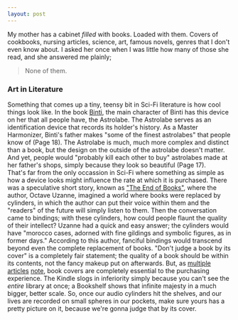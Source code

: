 ```yaml
---
layout: post
---
```

  My mother has a cabinet *filled* with books. Loaded with them. Covers of cookbooks, nursing articles, science, art, famous novels, genres that I don't even know about. I asked her once when I was little how many of those she read, and she answered me plainly;
> None of them.

### Art in Literature

  Something that comes up a tiny, teensy bit in Sci-Fi literature is how cool things look like. In the book [Binti](https://www.amazon.com/Binti-Nnedi-Okorafor-ebook/dp/B00Y7RWXHU), the main character of Binti has this device on her that all people have, the Astrolabe. The Astrolabe serves as an identification device that records its holder's history. As a Master Harmonizer, Binti's father makes "some of the finest astrolabes" that people know of (Page 18). The Astrolabe is much, much more complex and distinct than a book, but the design on the outside of the astrolabe doesn't matter. And yet, people would "probably kill each other to buy" astrolabes made at her father's shops, simply because they look so beautiful (Page 17).  
  That's far from the only occassion in Sci-Fi where something as simple as how a device looks might influence the rate at which it is purchased. There was a speculative short story, known as ["The End of Books"](https://ebooks.adelaide.edu.au/u/uzanne/octave/end/), where the author, Octave Uzanne, imagined a world where books were replaced by cylinders, in which the author can put their voice within them and the "readers" of the future will simply listen to them. Then the conversation came to bindings; with these cylinders, how could people flaunt the quality of their intellect? Uzanne had a quick and easy answer; the cylinders would have "morocco cases, adorned with fine gildings and symbolic figures, as in former days." According to this author, fanciful bindings would transcend beyond even the complete replacement of books.
  "Don't judge a book by its cover" is a completely fair statement; the quality of a book should be within its contents, not the fancy makeup put on afterwards. But, as [multiple](http://www.scottishbooktrust.com/blog/reading/2015/05/death-of-the-book-cover-do-covers-really-matter) [articles](https://www.huffingtonpost.com/kate-gale/do-book-covers-matter-do-_b_5080696.html) [note](https://www.theguardian.com/books/booksblog/2007/aug/03/jacketsrequiredwhycoverart), book covers are completely essential to the purchasing experience. The Kindle slogs in inferiority simply because you can't see the *entire* library at once; a Bookshelf shows that infinite majesty in a much bigger, better scale. So, once our audio cylinders hit the shelves, and our lives are recorded on small spheres in our pockets, make sure yours has a pretty picture on it, because we're gonna judge that by its cover.
